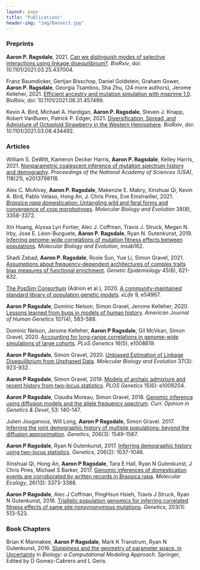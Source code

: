 ```yaml
---
layout: page
title: "Publications"
header-img: "img/Banner3.jpg"
---
```


### Preprints

**Aaron P. Ragsdale**, 2021. [Can we distinguish modes of selective interactions using linkage disequilibrium?](https://www.biorxiv.org/content/10.1101/2021.03.25.437004v1).
*BioRxiv*, doi: 10.1101/2021.03.25.437004.

Franz Baumdicker, Gertjan Bisschop, Daniel Goldstein, Graham Gower, **Aaron P. Ragsdale**, Georgia Tsambos, Sha Zhu, (24 more authors), Jerome Kelleher, 2021.
[Efficient ancestry and mutation simulation with msprime 1.0](https://www.biorxiv.org/content/10.1101/2021.08.31.457499v1).
BioRxiv, doi: 10.1101/2021.08.31.457499.

Kevin A. Bird, Michael A. Hardigan, **Aaron P. Ragsdale**, Steven J. Knapp, Robert VanBuren, Patrick P. Edger, 2021.
[Diversification, Spread, and Admixture of Octoploid Strawberry in the Western Hemisphere](https://www.biorxiv.org/content/10.1101/2021.03.08.434492v2).
*BioRxiv*, doi: 10.1101/2021.03.08.434492.

### Articles  

William S. DeWitt, Kameron Decker Harris, **Aaron P. Ragsdale**, Kelley Harris, 2021.
[Nonparametric coalescent inference of mutation spectrum history and demography](https://www.pnas.org/content/118/21/e2013798118).
*Proceedings of the National Academy of Sciences (USA)*, 118(21), e2013798118.

Alex C. McAlvay, **Aaron P. Ragsdale**, Makenzie E. Mabry, Xinshuai Qi, Kevin A. Bird, Pablo Velaso, Hong An, J. Chris Pires, Eve Emshwiller, 2021.
[*Brassica rapa* domestication: Untangling wild and feral forms and convergence of crop morphotypes](https://academic.oup.com/mbe/article/38/8/3358/6261082).
*Molecular Biology and Evolution* 38(8), 3358-3372.

Xin Huang, Alyssa Lyn Fortier, Alec J. Coffman, Travis J. Struck, Megan N. Irby, Jose E. Léon-Burguete, **Aaron P. Ragsdale**, Ryan N. Gutenkunst, 2019.
[Inferring genome-wide correlations of mutation fitness effects between populations](https://academic.oup.edu/mbe/advance-article/doi/10.1093/molbev/msab162/6287068).
*Molecular Biology and Evolution*, msab162.

Shadi Zabad, **Aaron P. Ragsdale**, Rosie Sun, Yue Li, Simon Gravel, 2021.
[Assumptions about frequency-dependent architectures of complex traits bias measures of functional enrichment](https://onlinelibrary.wiley.com/doi/abs/10.1002/gepi.22388).
*Genetic Epidemiology* 45(6), 621-632.

[The PopSim Consortium](https://github.com/popsim-consortium) (Adrion et al.), 2020.
[A community-maintained standard library of population genetic models](https://elifesciences.org/articles/54967).
*eLife* 9, e54967.

**Aaron P Ragsdale**, Dominic Nelson, Simon Gravel, Jerome Kelleher, 2020.
[Lessons learned from bugs in models of human history](https://www.sciencedirect.com/science/article/pii/S000292972030286X).
*American Journal of Human Genetics* 107(4), 583-588.

Dominic Nelson, Jerome Kelleher, **Aaron P Ragsdale**,  Gil McVean, Simon Gravel, 2020.
[Accounting for long-range correlations in genome-wide simulations of large cohorts](https://doi.org/10.1371/journal.pgen.1008619).
*PLoS Genetics* 16(5), e1008619.

**Aaron P Ragsdale**, Simon Gravel, 2020.
[Unbiased Estimation of Linkage Disequilibrium from Unphased Data](https://doi.org/10.1093/molbev/msz265).
*Molecular Biology and Evolution* 37(3): 923-932.

**Aaron P Ragsdale**, Simon Gravel, 2019.
[Models of archaic admixture and recent history from two-locus statistics](https://doi.org/10.1371/journal.pgen.1008204).
*PLOS Genetics* 15(6): e1008204.

**Aaron P Ragsdale**, Claudia Moreau, Simon Gravel, 2018.
[Genomic inference using diffusion models and the allele frequency spectrum](https://doi.org/10.1016/j.gde.2018.10.001).
*Curr. Opinion in Genetics & Devel*, 53: 140-147.

Julien Jouganous, Will Long, **Aaron P Ragsdale**, Simon Gravel. 2017.
[Inferring the joint demographic history of multiple populations: beyond the diffusion approximation](https://doi.org/10.1534/genetics.117.200493). 
*Genetics*, 206(3): 1549-1567.

**Aaron P Ragsdale**, Ryan N Gutenkunst, 2017.
[Inferring demographic history using two-locus statistics](https://doi.org/10.1534/genetics.117.201251).
*Genetics*, 206(2): 1037-1048.

Xinshuai Qi, Hong An, **Aaron P Ragsdale**, Tara E Hall, Ryan N Gutenkunst, J Chris Pires, Michael S Barker, 2017.
[Genomic inferences of domestication events are corroborated by written records in Brassica rapa](https://doi.org/10.1111/mec.14131).
*Molecular Ecology*, 26(13): 3373-3388.

**Aaron P Ragsdale**, Alec J Coffman, PingHsun Hsieh, Travis J Struck, Ryan N Gutenkunst, 2016.
[Triallelic population genomics for inferring correlated fitness effects of same site nonsynonymous mutations](https://doi.org/10.1534/genetics.115.184812).
*Genetics*, 203(1): 513-523.

### Book Chapters

Brian K Mannakee, **Aaron P Ragsdale**, Mark K Transtrum, Ryan N Gutenkunst, 2016.
[Sloppiness and the geometry of parameter space. in Uncertainty](https://link.springer.com/chapter/10.1007/978-3-319-21296-8_11)
in *Biology: a Computational Modeling Approach*.
Springer, Edited by D Gomez-Cabrero and L Geris.

[//]: #  (\* these authors contributed equally)
